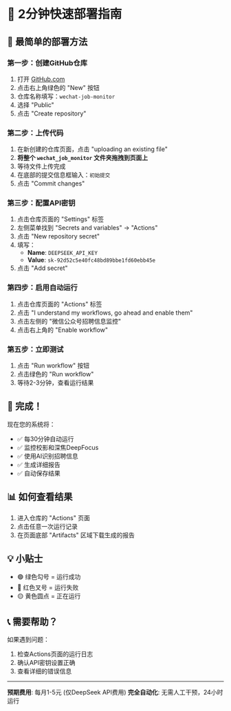# 📱 2分钟快速部署指南

## 🎯 最简单的部署方法

### 第一步：创建GitHub仓库
1. 打开 [GitHub.com](https://github.com) 
2. 点击右上角绿色的 "New" 按钮
3. 仓库名称填写：`wechat-job-monitor`
4. 选择 "Public"
5. 点击 "Create repository"

### 第二步：上传代码
1. 在新创建的仓库页面，点击 "uploading an existing file"
2. **将整个 `wechat_job_monitor` 文件夹拖拽到页面上**
3. 等待文件上传完成
4. 在底部的提交信息框输入：`初始提交`
5. 点击 "Commit changes"

### 第三步：配置API密钥
1. 点击仓库页面的 "Settings" 标签
2. 左侧菜单找到 "Secrets and variables" → "Actions"
3. 点击 "New repository secret"
4. 填写：
   - **Name**: `DEEPSEEK_API_KEY`
   - **Value**: `sk-92d52c5e40fc48bd89bbe1fd60ebb45e`
5. 点击 "Add secret"

### 第四步：启用自动运行
1. 点击仓库页面的 "Actions" 标签
2. 点击 "I understand my workflows, go ahead and enable them"
3. 点击左侧的 "微信公众号招聘信息监控"
4. 点击右上角的 "Enable workflow"

### 第五步：立即测试
1. 点击 "Run workflow" 按钮
2. 点击绿色的 "Run workflow"
3. 等待2-3分钟，查看运行结果

## 🎉 完成！

现在您的系统将：
- ✅ 每30分钟自动运行
- ✅ 监控校影和深焦DeepFocus
- ✅ 使用AI识别招聘信息
- ✅ 生成详细报告
- ✅ 自动保存结果

## 📊 如何查看结果

1. 进入仓库的 "Actions" 页面
2. 点击任意一次运行记录
3. 在页面底部 "Artifacts" 区域下载生成的报告

## 💡 小贴士

- 🟢 绿色勾号 = 运行成功
- 🔴 红色叉号 = 运行失败  
- 🟡 黄色圆点 = 正在运行

## 📞 需要帮助？

如果遇到问题：
1. 检查Actions页面的运行日志
2. 确认API密钥设置正确
3. 查看详细的错误信息

---

**预期费用**: 每月1-5元 (仅DeepSeek API费用)
**完全自动化**: 无需人工干预，24小时运行